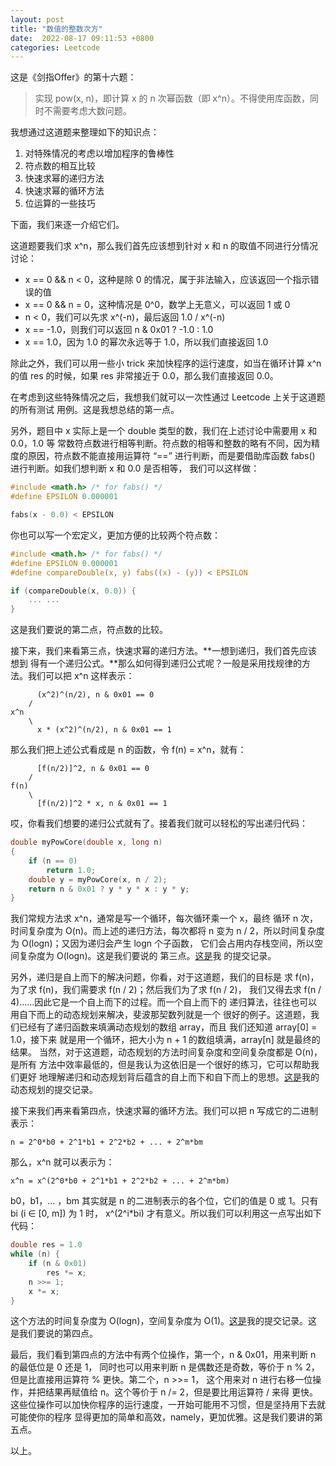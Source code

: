 ```yaml
---
layout: post
title: "数值的整数次方"
date:  2022-08-17 09:11:53 +0800
categories: Leetcode
---
```


这是《剑指Offer》的第十六题：
> 实现 pow(x, n)，即计算 x 的 n 次幂函数（即 x^n）。不得使用库函数，同时不需要考虑大数问题。

我想通过这道题来整理如下的知识点：
1. 对特殊情况的考虑以增加程序的鲁棒性
2. 符点数的相互比较
3. 快速求幂的递归方法
4. 快速求幂的循环方法
5. 位运算的一些技巧

下面，我们来逐一介绍它们。

这道题要我们求 x^n，那么我们首先应该想到针对 x 和 n 的取值不同进行分情况讨论：
- x == 0 && n < 0，这种是除 0 的情况，属于非法输入，应该返回一个指示错误的值
- x == 0 && n = 0，这种情况是 0^0，数学上无意义，可以返回 1 或 0
- n < 0，我们可以先求 x^(-n)，最后返回 1.0 / x^(-n)
- x == -1.0，则我们可以返回 n & 0x01 ? -1.0 : 1.0
- x == 1.0，因为 1.0 的幂次永远等于 1.0，所以我们直接返回 1.0

除此之外，我们可以用一些小 trick 来加快程序的运行速度，如当在循环计算 x^n 的值 res 
的时候，如果 res 非常接近于 0.0，那么我们直接返回 0.0。

在考虑到这些特殊情况之后，我想我们就可以一次性通过 Leetcode 上关于这道题的所有测试
用例。这是我想总结的第一点。

另外，题目中 x 实际上是一个 double 类型的数，我们在上述讨论中需要用 x 和 0.0，1.0 等
常数符点数进行相等判断。符点数的相等和整数的略有不同，因为精度的原因，符点数不能直接用运算符
 “==” 进行判断，而是要借助库函数 fabs() 进行判断。如我们想判断 x 和 0.0 是否相等，
我们可以这样做：
```c
#include <math.h> /* for fabs() */
#define EPSILON 0.000001

fabs(x - 0.0) < EPSILON
```

你也可以写一个宏定义，更加方便的比较两个符点数：
```c
#include <math.h> /* for fabs() */
#define EPSILON 0.000001
#define compareDouble(x, y) fabs((x) - (y)) < EPSILON

if (compareDouble(x, 0.0)) {
    ... ...
}
```

这是我们要说的第二点，符点数的比较。

接下来，我们来看第三点，快速求幂的递归方法。**一想到递归，我们首先应该想到
得有一个递归公式。**那么如何得到递归公式呢？一般是采用找规律的方法。我们可以把
x^n 这样表示：
```
      (x^2)^(n/2), n & 0x01 == 0
    /
x^n
    \
      x * (x^2)^(n/2), n & 0x01 == 1
```

那么我们把上述公式看成是 n 的函数，令 f(n) = x^n，就有：
```
      [f(n/2)]^2, n & 0x01 == 0
    /
f(n)
    \
      [f(n/2)]^2 * x, n & 0x01 == 1
```

哎，你看我们想要的递归公式就有了。接着我们就可以轻松的写出递归代码：
```c
double myPowCore(double x, long n)
{
    if (n == 0)
        return 1.0;
    double y = myPowCore(x, n / 2);
    return n & 0x01 ? y * y * x : y * y;
}
```

我们常规方法求 x^n，通常是写一个循环，每次循环乘一个 x，最终
循环 n 次，时间复杂度为 O(n)。而上述的递归方法，每次都将 n 变为
n / 2，所以时间复杂度为 O(logn)；又因为递归会产生 logn 个子函数，
它们会占用内存栈空间，所以空间复杂度为 O(logn)。这是我们要说的
第三点。[这是](https://leetcode.cn/submissions/detail/351006241/)我
的提交记录。

另外，递归是自上而下的解决问题，你看，对于这道题，我们的目标是
求 f(n)，为了求 f(n)，我们需要求 f(n / 2)；然后我们为了求 f(n / 2)，
我们又得去求 f(n / 4)……因此它是一个自上而下的过程。而一个自上而下的
递归算法，往往也可以用自下而上的动态规划来解决，斐波那契数列就是一个
很好的例子。这道题，我们已经有了递归函数来填满动态规划的数组 array，而且
我们还知道 array[0] = 1.0，接下来
就是用一个循环，把大小为 n + 1 的数组填满，array[n] 就是最终的结果。
当然，对于这道题，动态规划的方法时间复杂度和空间复杂度都是 O(n)，是所有
方法中效率最低的，但是我认为这依旧是一个很好的练习，它可以帮助我们更好
地理解递归和动态规划背后蕴含的自上而下和自下而上的思想。[这是](https://leetcode.cn/submissions/detail/351229604/)我的动态规划的提交记录。

接下来我们再来看第四点，快速求幂的循环方法。我们可以把 n 写成它的二进制表示：
```
n = 2^0*b0 + 2^1*b1 + 2^2*b2 + ... + 2^m*bm
```

那么，x^n 就可以表示为：
```
x^n = x^(2^0*b0 + 2^1*b1 + 2^2*b2 + ... + 2^m*bm)
```

b0，b1，... ，bm 其实就是 n 的二进制表示的各个位，它们的值是 0 或 1。只有 bi (i ∈ [0, m]) 为 1 时，
x^(2^i\*bi) 才有意义。所以我们可以利用这一点写出如下代码：
```c
double res = 1.0
while (n) {
    if (n & 0x01)
        res *= x;
    n >>= 1;
    x *= x;
}
```

这个方法的时间复杂度为 O(logn)，空间复杂度为 O(1)。[这是](https://leetcode.cn/submissions/detail/350964307/)我的提交记录。这是我们要说的第四点。

最后，我们看到第四点的方法中有两个位操作，第一个，n & 0x01，用来判断 n 的最低位是 0 还是 1，
同时也可以用来判断 n 是偶数还是奇数，等价于 n % 2，但是比直接用运算符 % 更快。第二个，n >>= 1，
这个用来对 n 进行右移一位操作，并把结果再赋值给 n。这个等价于 n /= 2，但是要比用运算符 / 来得
更快。这些位操作可以加快你程序的运行速度，一开始可能用不习惯，但是坚持用下去就可能使你的程序
显得更加的简单和高效，namely，更加优雅。这是我们要讲的第五点。

以上。

